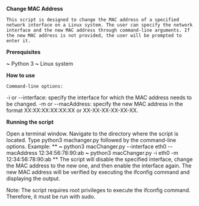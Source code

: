 **Change MAC Address**

    This script is designed to change the MAC address of a specified network interface on a Linux system. The user can specify the network interface and the new MAC address through command-line arguments. If the new MAC address is not provided, the user will be prompted to enter it.

**Prerequisites**

**~**   Python 3
**~**   Linux system

**How to use**

    Command-line options:
    
-i or --interface: specify the interface for which the MAC address needs to be changed.
-m or --macAddress: specify the new MAC address in the format XX:XX:XX:XX:XX:XX or XX-XX-XX-XX-XX-XX.

**Running the script**

Open a terminal window.
Navigate to the directory where the script is located.
Type python3 machanger.py followed by the command-line options.
Example:
**
**~**   python3 macChanger.py --interface eth0 --macAddress 12:34:56:78:90:ab
**~**   python3 macChanger.py -i eth0 -m 12:34:56:78:90:ab
**
The script will disable the specified interface, change the MAC address to the new one, and then enable the interface again. The new MAC address will be verified by executing the ifconfig command and displaying the output.

Note: The script requires root privileges to execute the ifconfig command. Therefore, it must be run with sudo.
